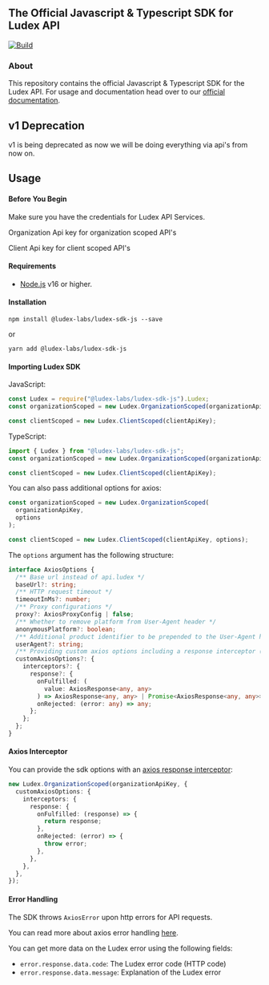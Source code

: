 ## The Official Javascript & Typescript SDK for Ludex API

[![Build](https://github.com/Ludex-Labs/ludex-sdk-js/actions/workflows/build.yml/badge.svg)](https://github.com/Ludex-Labs/ludex-sdk-js/actions/workflows/build.yml)

### About

This repository contains the official Javascript & Typescript SDK for the Ludex API.
For usage and documentation head over to our [official documentation](https://docs.ludex.gg/ludex-sdks/javascript-sdk).

## v1 Deprecation

v1 is being deprecated as now we will be doing everything via api's from now on.

## Usage

#### Before You Begin

Make sure you have the credentials for Ludex API Services.

Organization Api key for organization scoped API's

Client Api key for client scoped API's

#### Requirements

- [Node.js](https://nodejs.org) v16 or higher.

#### Installation

`npm install @ludex-labs/ludex-sdk-js --save`

or

`yarn add @ludex-labs/ludex-sdk-js`

#### Importing Ludex SDK

JavaScript:

```javascript
const Ludex = require("@ludex-labs/ludex-sdk-js").Ludex;
const organizationScoped = new Ludex.OrganizationScoped(organizationApiKey);

const clientScoped = new Ludex.ClientScoped(clientApiKey);
```

TypeScript:

```typescript
import { Ludex } from "@ludex-labs/ludex-sdk-js";
const organizationScoped = new Ludex.OrganizationScoped(organizationApiKey);

const clientScoped = new Ludex.ClientScoped(clientApiKey);
```

You can also pass additional options for axios:

```typescript
const organizationScoped = new Ludex.OrganizationScoped(
  organizationApiKey,
  options
);

const clientScoped = new Ludex.ClientScoped(clientApiKey, options);
```

The `options` argument has the following structure:

```typescript
interface AxiosOptions {
  /** Base url instead of api.ludex */
  baseUrl?: string;
  /** HTTP request timeout */
  timeoutInMs?: number;
  /** Proxy configurations */
  proxy?: AxiosProxyConfig | false;
  /** Whether to remove platform from User-Agent header */
  anonymousPlatform?: boolean;
  /** Additional product identifier to be prepended to the User-Agent header */
  userAgent?: string;
  /** Providing custom axios options including a response interceptor (https://axios-http.com/docs/interceptors) */
  customAxiosOptions?: {
    interceptors?: {
      response?: {
        onFulfilled: (
          value: AxiosResponse<any, any>
        ) => AxiosResponse<any, any> | Promise<AxiosResponse<any, any>>;
        onRejected: (error: any) => any;
      };
    };
  };
}
```

#### Axios Interceptor

You can provide the sdk options with an [axios response interceptor](https://axios-http.com/docs/interceptors):

```ts
new Ludex.OrganizationScoped(organizationApiKey, {
  customAxiosOptions: {
    interceptors: {
      response: {
        onFulfilled: (response) => {
          return response;
        },
        onRejected: (error) => {
          throw error;
        },
      },
    },
  },
});
```

#### Error Handling

The SDK throws `AxiosError` upon http errors for API requests.

You can read more about axios error handling [here](https://axios-http.com/docs/handling_errors).

You can get more data on the Ludex error using the following fields:

- `error.response.data.code`: The Ludex error code (HTTP code)
- `error.response.data.message`: Explanation of the Ludex error

